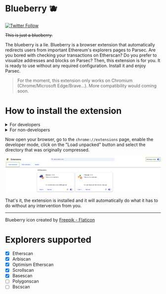 # Blueberry 🫐

[![Twitter Follow](https://img.shields.io/twitter/follow/qdqd___?style=social)](https://twitter.com/qdqd___)

~~This is just a blueberry.~~

The blueberry is a lie. Blueberry is a browser extension that automatically redirects users from important Ethereum's explorers pages to Parsec. Are you bored with checking your transactions on Etherscan? Do you prefer to visualize addresses and blocks on Parsec? Then, this extension is for you. It is ready to use without any required configuration. Install it and enjoy Parsec.

> For the moment, this extension only works on Chromium (Chrome/Microsoft Edge/Brave...). More compatibility would coming soon.

# How to install the extension

<details>
  <summary>For developers</summary>

`npm` is required for this repository. Once `npm` is installed, run this command to install the dependencies and build the extension

```bash
npm install && npm run build:zip
```

At the root of the repository, a new directory called `build` has been created. This directory should have a file called `chrome-mv3-prod.zip`. Uncompress it because you will need it for the last step.

</details>

<details>
  <summary>For non-developers</summary>

Go to the [release page](https://github.com/qd-qd/blueberry/releases) of this repository and download the extension from the last release. Once downloaded, uncompress the file.

</details>

Now open your browser, go to the `chrome://extensions` page, enable the developer mode, click on the "Load unpacked" button and select the directory that was originally compressed.

![screenshot chrome](./public/screenshot-chrome-extension.png)

That's it, the extension is installed and it will automatically do what it has to do without any intervention from you.

---

Blueberry icon created by [Freepik - Flaticon](https://www.flaticon.com/free-icon/blueberry_4057335)

# Explorers supported

- [x] Etherscan
- [x] Arbiscan
- [x] Optimism Etherscan
- [x] Scrollscan
- [x] Basescan
- [ ] Polygonscan
- [ ] Bscscan
